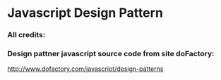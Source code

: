 # Javascript Design Pattern

### All credits:
### Design pattner javascript source code from site doFactory:

http://www.dofactory.com/javascript/design-patterns
